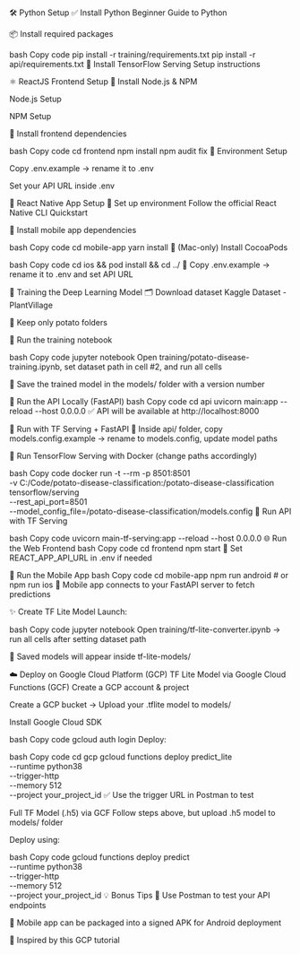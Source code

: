🛠️ Python Setup
✅ Install Python
Beginner Guide to Python

📦 Install required packages

bash
Copy code
pip install -r training/requirements.txt
pip install -r api/requirements.txt
📡 Install TensorFlow Serving
Setup instructions

⚛️ ReactJS Frontend Setup
🧱 Install Node.js & NPM

Node.js Setup

NPM Setup

📁 Install frontend dependencies

bash
Copy code
cd frontend
npm install
npm audit fix
🔐 Environment Setup

Copy .env.example → rename it to .env

Set your API URL inside .env

📱 React Native App Setup
📲 Set up environment
Follow the official React Native CLI Quickstart

🧵 Install mobile app dependencies

bash
Copy code
cd mobile-app
yarn install
🍏 (Mac-only) Install CocoaPods

bash
Copy code
cd ios && pod install && cd ../
📂 Copy .env.example → rename it to .env and set API URL

🧠 Training the Deep Learning Model
🗂️ Download dataset
Kaggle Dataset - PlantVillage

💾 Keep only potato folders

📓 Run the training notebook

bash
Copy code
jupyter notebook
Open training/potato-disease-training.ipynb, set dataset path in cell #2, and run all cells

🔁 Save the trained model in the models/ folder with a version number

🚀 Run the API Locally (FastAPI)
bash
Copy code
cd api
uvicorn main:app --reload --host 0.0.0.0
✅ API will be available at http://localhost:8000

🧪 Run with TF Serving + FastAPI
📁 Inside api/ folder, copy models.config.example → rename to models.config, update model paths

🐳 Run TensorFlow Serving with Docker (change paths accordingly)

bash
Copy code
docker run -t --rm -p 8501:8501 \
  -v C:/Code/potato-disease-classification:/potato-disease-classification \
  tensorflow/serving \
  --rest_api_port=8501 \
  --model_config_file=/potato-disease-classification/models.config
🚀 Run API with TF Serving

bash
Copy code
uvicorn main-tf-serving:app --reload --host 0.0.0.0
🌐 Run the Web Frontend
bash
Copy code
cd frontend
npm start
📍 Set REACT_APP_API_URL in .env if needed

📱 Run the Mobile App
bash
Copy code
cd mobile-app
npm run android   # or
npm run ios
📱 Mobile app connects to your FastAPI server to fetch predictions

✨ Create TF Lite Model
Launch:

bash
Copy code
jupyter notebook
Open training/tf-lite-converter.ipynb → run all cells after setting dataset path

📁 Saved models will appear inside tf-lite-models/

☁️ Deploy on Google Cloud Platform (GCP)
TF Lite Model via Google Cloud Functions (GCF)
Create a GCP account & project

Create a GCP bucket → Upload your .tflite model to models/

Install Google Cloud SDK

bash
Copy code
gcloud auth login
Deploy:

bash
Copy code
cd gcp
gcloud functions deploy predict_lite \
  --runtime python38 \
  --trigger-http \
  --memory 512 \
  --project your_project_id
✅ Use the trigger URL in Postman to test

Full TF Model (.h5) via GCF
Follow steps above, but upload .h5 model to models/ folder

Deploy using:

bash
Copy code
gcloud functions deploy predict \
  --runtime python38 \
  --trigger-http \
  --memory 512 \
  --project your_project_id
💡 Bonus Tips
🔄 Use Postman to test your API endpoints

📱 Mobile app can be packaged into a signed APK for Android deployment

🧠 Inspired by this GCP tutorial
